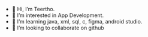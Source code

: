 - 👋 Hi, I’m Teertho.
- 👀 I’m interested in App Development.
- 🌱 I’m learning java, xml, sql, c, figma, android studio.
- 💞️ I’m looking to collaborate on github

<!---
teertho323/teertho323 is a ✨ special ✨ repository because its `README.md` (this file) appears on your GitHub profile.
You can click the Preview link to take a look at your changes.
--->
